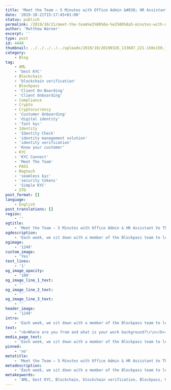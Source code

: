 ```yaml
---
title: 'Meet the Team — 5 Minutes with Office Admin &#038; HR Assistant Vo Thi Thanh Vy'
date: '2019-10-21T15:17:45+01:00'
status: publish
permalink: /2019/10/21/meet-the-team%e2%80%8a-%e2%80%8a5-minutes-with-office-admin-hr-assistant-vo-thi-thanh-vy
author: 'Matthew Warner'
excerpt: ''
type: post
id: 4448
thumbnail: ../../../../../uploads/2019/10/20190326_133607_221-150x150.jpg
category:
    - Blog
tag:
    - AML
    - 'best KYC'
    - Blockchain
    - 'blockchain verification'
    - Blockpass
    - 'Client On-Boarding'
    - 'Client Onboarding'
    - Compliance
    - Crypto
    - Cryptocurrency
    - 'Customer Onboarding'
    - 'digital identity'
    - 'fast kyc'
    - Identity
    - 'Identity Check'
    - 'identity management solution'
    - 'identity verification'
    - 'Know your customer'
    - KYC
    - 'KYC Connect'
    - 'Meet The Team'
    - PASS
    - Regtech
    - 'seamless kyc'
    - 'security tokens'
    - 'Simple KYC'
    - STO
post_format: []
language:
    - English
post_translations: []
region:
    - ''
ogtitle:
    - 'Meet the Team — 5 Minutes with Office Admin & HR Assistant Vo Thi Thanh Vy'
ogdescription:
    - 'Each week, we sit down with a member of the Blockpass team to learn where they come from, what their day to day looks like, and what they love about blockchain.  '
ogimage:
    - '1249'
custom_image:
    - 'Yes'
text_lines:
    - '1'
og_image_opacity:
    - '100'
og_image_line_1_text:
    - ''
og_image_line_2_text:
    - ''
og_image_line_3_text:
    - ''
header_image:
    - '1249'
intro:
    - 'Each week, we sit down with a member of the Blockpass team to learn where they come from, what their day to day looks like, and what they love about blockchain.  '
text:
    - "<b>Where are you from and what is your work background?\r\n</b><span style=\"font-weight: 400;\">I have over 2 years experience of Admin/Receptionist with a history of working in the consumer goods industry. My work has involved a lot of communications, event management, and administration. I graduated from Ho Chi Minh City University of Technology where I studied Foreign Linguistic focused in Business English - Tourism .</span><span style=\"font-weight: 400;\">\_</span>\r\n\r\n<b>What is your role at Blockpass?\r\n</b><span style=\"font-weight: 400;\">At Blockpass, I work as an Office Admin &amp; HR Assistant, I report to Cynthia and will support Thomas and Toan.\_</span>\r\n\r\n<b>What do your daily activities look like?\r\n</b><span style=\"font-weight: 400;\">I am working in the Vietnam office where my duties include updating, organising and maintaining filing systems, handling daily office admin duties, travel arrangements, and support for management and senior staff with administrative tasks.\_</span>\r\n\r\n<b>How did you get involved in Blockpass?\r\n</b><span style=\"font-weight: 400;\">Previously, I worked for IBL (Infinity Blockchain Labs) in an Admin/Receptionist role. Within IBL, there are many smaller teams with their own expertise and projects. Blockpass has a team among them, hence I got the chance to get to know Blockpass</span>\r\n\r\n<b>What’s your favourite blockchain related benefit?\r\n</b><span style=\"font-weight: 400;\">Since I am not a technology expert and blockchain is a fairly new technology, I cannot go in details as to my personal favorite blockchain related benefits. However, from my current knowledge, I am excited to know that blockchain technology helps create a transparent environment for every stakeholder involved in the system, as well as privilege and security that can be spread amongst all the users.</span>\r\n\r\n<b>Where do you see the industry headed over the next 5 years?\r\n</b><span style=\"font-weight: 400;\">I believe that with the rapid development of technology, within the next 5 years, blockchain will not only become the standard of data integration in business operations, but it will also connect and be further integrated and implemented with other technologies such as Internet of Things, Cloud Computing and Big Data, to improve the quality of life and efficiency for any business or corporation.</span>\r\n\r\n<b>If you could spend an hour with anyone from history, who would it be and why?\r\n</b><span style=\"font-weight: 400;\">If I could spend an hour with anyone from history, I would like to meet with either Leonardo Da Vinci or Nikola Tesla. The reason is that they were extraordinary people in their own time, with ideas and inventions that proved so important over time. If I could meet them, I would love to hear their opinions and their expectations for the future compared to the reality of 2019. I would tell them of the technology we now have and how the world has changed up to the year of 2019. Last but not least, knowing the current reality of 2019, it would be interesting to hear their predictions for the year 2050.</span>\r\n\r\n&nbsp;"
media_page_text:
    - 'Each week, we sit down with a member of the Blockpass team to learn where they come from, what their day to day looks like, and what they love about blockchain.  '
pinned:
    - 'no'
metatitle:
    - 'Meet the Team — 5 Minutes with Office Admin & HR Assistant Vo Thi Thanh Vy'
metadescription:
    - 'Each week, we sit down with a member of the Blockpass team to learn where they come from, what their day to day looks like, and what they love about blockchain.  '
metakeywords:
    - 'AML, best KYC, Blockchain, blockchain verification, Blockpass, Client On-Boarding, Client Onboarding, Compliance, Crypto, Cryptocurrency, Customer Onboarding, digital identity, fast kyc, Identity, Identity Check, identity management solution, identity verification, Know your customer, KYC, KYC Connect, PASS, Regtech, seamless kyc, security tokens, Simple KYC, STO, meet the team'
---
```

<!DOCTYPE html PUBLIC "-//W3C//DTD HTML 4.0 Transitional//EN" "http://www.w3.org/TR/REC-html40/loose.dtd">
<?xml encoding="UTF-8">

